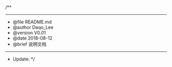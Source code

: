 /**
  ******************************************************************************
  * @file    README.md
  * @author  Daqo_Lee
  * @version V0.01
  * @date    2018-08-12
  * @brief   说明文档
  ******************************************************************************
  *	Update:
  */